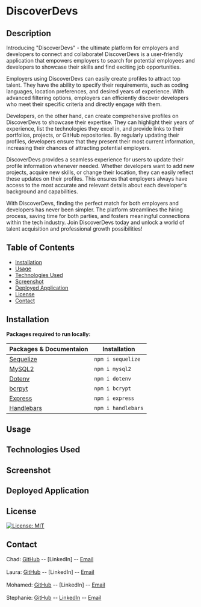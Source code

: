 # DiscoverDevs


## Description

Introducing "DiscoverDevs" - the ultimate platform for employers and developers to connect and collaborate! DiscoverDevs is a user-friendly application that empowers employers to search for potential employees and developers to showcase their skills and find exciting job opportunities.

Employers using DiscoverDevs can easily create profiles to attract top talent. They have the ability to specify their requirements, such as coding languages, location preferences, and desired years of experience. With advanced filtering options, employers can efficiently discover developers who meet their specific criteria and directly engage with them.

Developers, on the other hand, can create comprehensive profiles on DiscoverDevs to showcase their expertise. They can highlight their years of experience, list the technologies they excel in, and provide links to their portfolios, projects, or GitHub repositories. By regularly updating their profiles, developers ensure that they present their most current information, increasing their chances of attracting potential employers.

DiscoverDevs provides a seamless experience for users to update their profile information whenever needed. Whether developers want to add new projects, acquire new skills, or change their location, they can easily reflect these updates on their profiles. This ensures that employers always have access to the most accurate and relevant details about each developer's background and capabilities.

With DiscoverDevs, finding the perfect match for both employers and developers has never been simpler. The platform streamlines the hiring process, saving time for both parties, and fosters meaningful connections within the tech industry. Join DiscoverDevs today and unlock a world of talent acquisition and professional growth possibilities!
## Table of Contents

- [Installation](#installation)
- [Usage](#usage)
- [Technologies Used](#technologiesused)
- [Screenshot](#screenshot)
- [Deployed Application](#deployedapplication)
- [License](#license)
- [Contact](#contact)

## Installation
**Packages required to run locally:**

|Packages & Documentaion                                  | Installation      |
|---------------------------------------------------------|-------------------|
|[Sequelize](https://www.npmjs.com/package/sequelize)     |`npm i sequelize`  |
|[MySQL2](https://www.npmjs.com/package/mysql2)           |`npm i mysql2`     |
|[Dotenv](https://www.npmjs.com/package/dotenv)           |`npm i dotenv`     |
|[bcrpyt](https://www.npmjs.com/package/bcrypt)           |`npm i bcrypt`     |
|[Express](https://www.npmjs.com/package/express)         |`npm i express`    |
|[Handlebars](https://www.npmjs.com/package/handlebars)   |`npm i handlebars` |




## Usage

## Technologies Used


## Screenshot


## Deployed Application


## License

[![License: MIT](https://img.shields.io/badge/License-MIT-yellow.svg)](https://opensource.org/licenses/MIT)


## Contact

Chad: [GitHub](https://github.com/obelisk477) -- [LinkedIn] -- [Email](cwbatte2@gmail.com)
<br>
<br>
Laura: [GitHub](https://github.com/LJJordan124) -- [LinkedIn] -- [Email](jordan3313.lj@gmail.com)
<br>
<br>
Mohamed: [GitHub](https://github.com/Prototype1309) -- [LinkedIn] -- [Email](simo.hourri@gmail.com)
<br>
<br>
Stephanie: [GitHub](https://github.com/HarrisSte) -- [LinkedIn](https://www.linkedin.com/in/stephanie-harris-5069aa224/) -- [Email](mailto:st3phanie.harris@gmail.com)



